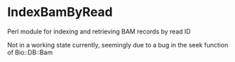 # IndexBamByRead
Perl module for indexing and retrieving BAM records by read ID

Not in a working state currently, seemingly due to a bug in the seek function
of Bio::DB::Bam
